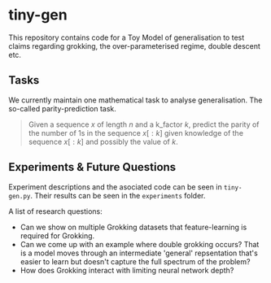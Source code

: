 # tiny-gen

This repository contains code for a Toy Model of generalisation to test claims regarding grokking, the over-parameterised regime, double descent etc.

## Tasks

We currently maintain one mathematical task to analyse generalisation. The so-called parity-prediction task.

> Given a sequence $x$ of length $n$ and a k_factor $k$, predict the parity of the number of 1s in the sequence $x[:k]$ given knowledge of the sequence $x[:k]$ and possibly the value of $k$.

## Experiments & Future Questions

Experiment descriptions and the asociated code can be seen in `tiny-gen.py`. Their results can be seen in the `experiments` folder.

A list of research questions:
* Can we show on multiple Grokking datasets that feature-learning is required for Grokking.
* Can we come up with an example where double grokking occurs? That is a model moves through an intermediate 'general' repsentation that's easier to learn but doesn't capture the full spectrum of the problem?
* How does Grokking interact with limiting neural network depth?
